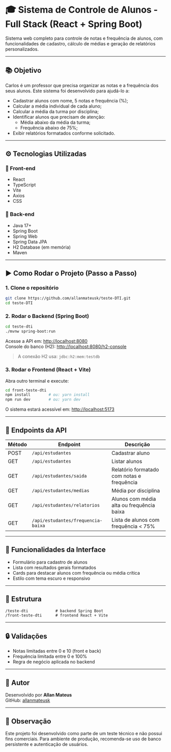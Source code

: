 
# 🎓 Sistema de Controle de Alunos - Full Stack (React + Spring Boot)

Sistema web completo para controle de notas e frequência de alunos, com funcionalidades de cadastro, cálculo de médias e geração de relatórios personalizados.

---

## 📚 Objetivo

Carlos é um professor que precisa organizar as notas e a frequência dos seus alunos. Este sistema foi desenvolvido para ajudá-lo a:

- Cadastrar alunos com nome, 5 notas e frequência (%);
- Calcular a média individual de cada aluno;
- Calcular a média da turma por disciplina;
- Identificar alunos que precisam de atenção:
  - Média abaixo da média da turma;
  - Frequência abaixo de 75%;
- Exibir relatórios formatados conforme solicitado.

---

## ⚙️ Tecnologias Utilizadas

### 🔹 Front-end

- React
- TypeScript
- Vite
- Axios
- CSS

### 🔸 Back-end

- Java 17+
- Spring Boot
- Spring Web
- Spring Data JPA
- H2 Database (em memória)
- Maven

---

## ▶️ Como Rodar o Projeto (Passo a Passo)

### 1. Clone o repositório

```bash
git clone https://github.com/allanmateusk/teste-DTI.git
cd teste-DTI
```

### 2. Rodar o Backend (Spring Boot)

```bash
cd teste-dti
./mvnw spring-boot:run
```

Acesse a API em: [http://localhost:8080](http://localhost:8080)  
Console do banco (H2): [http://localhost:8080/h2-console](http://localhost:8080/h2-console)

> A conexão H2 usa: `jdbc:h2:mem:testdb`

### 3. Rodar o Frontend (React + Vite)

Abra outro terminal e execute:

```bash
cd front-teste-dti
npm install        # ou: yarn install
npm run dev        # ou: yarn dev
```

O sistema estará acessível em: [http://localhost:5173](http://localhost:5173)

---

## 📡 Endpoints da API

| Método | Endpoint                        | Descrição                                      |
|--------|----------------------------------|------------------------------------------------|
| POST   | `/api/estudantes`               | Cadastrar aluno                                |
| GET    | `/api/estudantes`               | Listar alunos                                  |
| GET    | `/api/estudantes/saida`         | Relatório formatado com notas e frequência     |
| GET    | `/api/estudantes/medias`        | Média por disciplina                           |
| GET    | `/api/estudantes/relatorios`    | Alunos com média alta ou frequência baixa      |
| GET    | `/api/estudantes/frequencia-baixa` | Lista de alunos com frequência < 75%         |

---

## 🧠 Funcionalidades da Interface

- Formulário para cadastro de alunos
- Lista com resultados gerais formatados
- Cards para destacar alunos com frequência ou média crítica
- Estilo com tema escuro e responsivo

---

## 📁 Estrutura

```
/teste-dti            # backend Spring Boot
/front-teste-dti      # frontend React + Vite
```

---

## 🔒 Validações

- Notas limitadas entre 0 e 10 (front e back)
- Frequência limitada entre 0 e 100%
- Regra de negócio aplicada no backend

---

## 🧑 Autor

Desenvolvido por **Allan Mateus**  
GitHub: [allanmateusk](https://github.com/allanmateusk)

---

## 🧪 Observação

Este projeto foi desenvolvido como parte de um teste técnico e não possui fins comerciais. Para ambiente de produção, recomenda-se uso de banco persistente e autenticação de usuários.
